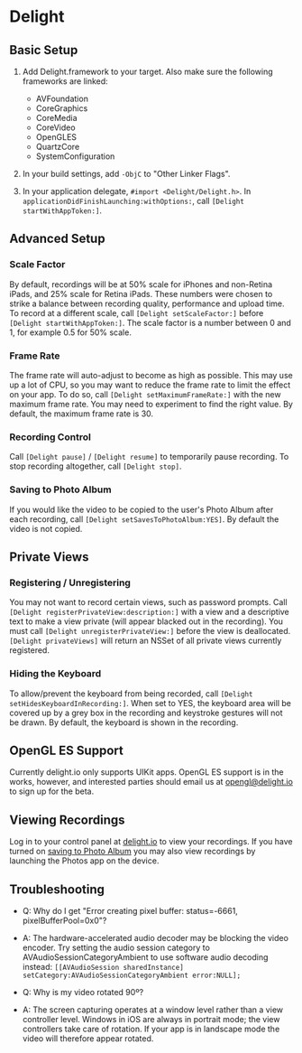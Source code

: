 Delight
=========================

Basic Setup
-----------

1. Add Delight.framework to your target. Also make sure the following frameworks are linked:
    * AVFoundation
    * CoreGraphics
    * CoreMedia
    * CoreVideo
    * OpenGLES
    * QuartzCore
    * SystemConfiguration

2. In your build settings, add `-ObjC` to "Other Linker Flags".

3. In your application delegate, `#import <Delight/Delight.h>`. In `applicationDidFinishLaunching:withOptions:`, call `[Delight startWithAppToken:]`.

Advanced Setup
--------------

### Scale Factor ###

By default, recordings will be at 50% scale for iPhones and non-Retina iPads, and 25% scale for Retina iPads. These numbers were chosen to strike a balance between recording quality, performance and upload time. To record at a different scale, call `[Delight setScaleFactor:]` before `[Delight startWithAppToken:]`. The scale factor is a number between 0 and 1, for example 0.5 for 50% scale.

### Frame Rate ###

The frame rate will auto-adjust to become as high as possible. This may use up a lot of CPU, so you may want to reduce the frame rate to limit the effect on your app. To do so, call `[Delight setMaximumFrameRate:]` with the new maximum frame rate. You may need to experiment to find the right value. By default, the maximum frame rate is 30.

### Recording Control ###

Call `[Delight pause]` / `[Delight resume]` to temporarily pause recording. To stop recording altogether, call `[Delight stop]`.

### Saving to Photo Album ###

If you would like the video to be copied to the user's Photo Album after each recording, call `[Delight setSavesToPhotoAlbum:YES]`. By default the video is not copied. 

Private Views
-------------

### Registering / Unregistering ###

You may not want to record certain views, such as password prompts. Call `[Delight registerPrivateView:description:]` with a view and a descriptive text to make a view private (will appear blacked out in the recording). You must call `[Delight unregisterPrivateView:]` before the view is deallocated. `[Delight privateViews]` will return an NSSet of all private views currently registered. 

### Hiding the Keyboard ###

To allow/prevent the keyboard from being recorded, call `[Delight setHidesKeyboardInRecording:]`. When set to YES, the keyboard area will be covered up by a grey box in the recording and keystroke gestures will not be drawn. By default, the keyboard is shown in the recording.

OpenGL ES Support
-----------------

Currently delight.io only supports UIKit apps. OpenGL ES support is in the works, however, and interested parties should email us at [opengl@delight.io](mailto:opengl@delight.io) to sign up for the beta.

Viewing Recordings
------------------

Log in to your control panel at [delight.io](http://delight.io) to view your recordings. If you have turned on [saving to Photo Album](#saving-to-photo-album) you may also view recordings by launching the Photos app on the device.

Troubleshooting
---------------

* Q: Why do I get "Error creating pixel buffer:  status=-6661, pixelBufferPool=0x0"?
* A: The hardware-accelerated audio decoder may be blocking the video encoder. Try setting the audio session category to AVAudioSessionCategoryAmbient to use software audio decoding instead: `[[AVAudioSession sharedInstance] setCategory:AVAudioSessionCategoryAmbient error:NULL];`

* Q: Why is my video rotated 90º?
* A: The screen capturing operates at a window level rather than a view controller level. Windows in iOS are always in portrait mode; the view controllers take care of rotation. If your app is in landscape mode the video will therefore appear rotated.

